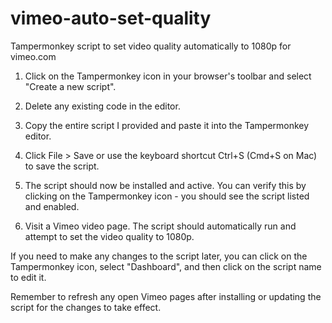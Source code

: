 # vimeo-auto-set-quality
Tampermonkey script to set video quality automatically to 1080p for vimeo.com

1. Click on the Tampermonkey icon in your browser's toolbar and select "Create a new script".

2. Delete any existing code in the editor.

3. Copy the entire script I provided and paste it into the Tampermonkey editor.

4. Click File > Save or use the keyboard shortcut Ctrl+S (Cmd+S on Mac) to save the script.

5. The script should now be installed and active. You can verify this by clicking on the Tampermonkey icon - you should see the script listed and enabled.

6. Visit a Vimeo video page. The script should automatically run and attempt to set the video quality to 1080p.

If you need to make any changes to the script later, you can click on the Tampermonkey icon, select "Dashboard", and then click on the script name to edit it.

Remember to refresh any open Vimeo pages after installing or updating the script for the changes to take effect.
